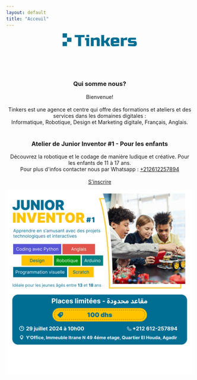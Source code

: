 ```yaml
---
layout: default
title: "Acceuil"
---
```


<p align="center">
  <img width="200"   src="assets/img/tinkers-logo.png"  />
</p>
 
<p align="center">

<br><br><br>
</p>

<h3 align="center">
Qui somme nous?
</h3>

<p align="center"> 
Bienvenue!<br><br>
Tinkers est une agence et centre qui offre des formations et ateliers et des services dans les domaines digitales :<br> Informatique, Robotique, Design et Marketing digitale, Français, Anglais.
<br><br>
</p>

<h3 align="center">
Atelier de Junior Inventor #1 - Pour les enfants
</h3>



<p align="center">
Découvrez la robotique et le codage de manière ludique et créative. Pour les enfants de 11 à 17 ans.
<br>
Pour plus d'infos contacter nous par Whatsapp : <a target="_blank" href="https://wa.me/+212612257894">+212612257894</a>
<br><br>
<a class="button-5" target="_blank" href="https://docs.google.com/forms/d/e/1FAIpQLScDHTBjlK-vS47PIAqmvuT1oUga8dujyQFChl_q3ukESLDBPQ/viewform">S'inscrire</a>

</p>

<p align="center"> 
 <img width="500"   src="assets/img/poster.png"  />
</p>
